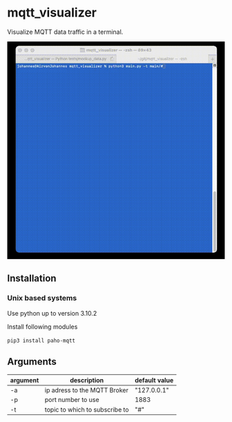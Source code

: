 # mqtt_visualizer
Visualize MQTT data traffic in a terminal.

![](images/demo.gif)

## Installation

### Unix based systems

Use python up to version 3.10.2

Install following modules

```pip3 install paho-mqtt```


## Arguments

| argument | description | default value
|----------|------------|---|
| -a | ip adress to the MQTT Broker| "127.0.0.1"
| -p | port number to use | 1883
| -t | topic to which to subscribe to| "#"
